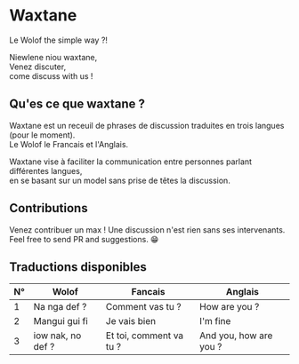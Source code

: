 # Waxtane
Le Wolof the simple way ?!

Niewlene niou waxtane,   
Venez discuter,   
come discuss with us ! 

## Qu'es ce que waxtane ?
Waxtane est un receuil de phrases de discussion traduites en trois langues (pour le moment).  
Le Wolof le Francais et l'Anglais.

Waxtane vise à faciliter la communication entre personnes parlant différentes langues,   
en se basant sur un model sans prise de têtes la discussion.  

## Contributions
Venez contribuer un max !
Une discussion n'est rien sans ses intervenants.  
Feel free to send PR and suggestions. 😁

## Traductions disponibles
 N°  | Wolof                    | Fancais                   | Anglais                  |
---- | ------------------------ | ------------------------- | --------------------------
  1  | Na nga def ?             | Comment vas tu ?          | How are you ? 
  2  | Mangui gui fi            | Je vais bien              | I'm fine 
  3  | iow nak, no def ?        | Et toi, comment va tu ?   | And you, how are you ? 
